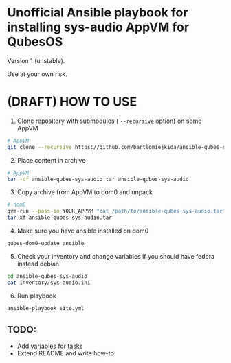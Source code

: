 # Unofficial Ansible playbook for installing sys-audio AppVM for QubesOS

Version 1 (unstable).

Use at your own risk.

# (DRAFT) HOW TO USE
1. Clone repository with submodules ( `--recursive` option) on some AppVM
```bash
# AppVM
git clone --recursive https://github.com/bartlomiejkida/ansible-qubes-sys-audio
```
2. Place content in archive
```bash
# AppVM
tar -cf ansible-qubes-sys-audio.tar ansible-qubes-sys-audio
```
3. Copy archive from AppVM to dom0 and unpack
```bash
# dom0
qvm-run --pass-io YOUR_APPVM "cat /path/to/ansible-qubes-sys-audio.tar" > ansible-qubes-sys-audio.tar
tar xf ansible-qubes-sys-audio.tar
```
4. Make sure you have ansible installed on dom0
```bash
qubes-dom0-update ansible
```
5. Check your inventory and change variables if you should have fedora instead debian
```bash
cd ansible-qubes-sys-audio
cat inventory/sys-audio.ini
```
6. Run playbook
```bash
ansible-playbook site.yml
```

## TODO:
- Add variables for tasks
- Extend README and write how-to
